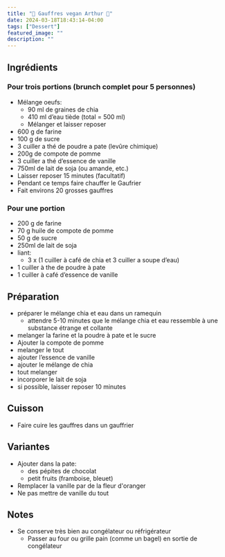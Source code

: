 ```yaml
---
title: "🧇 Gauffres vegan Arthur 🧇"
date: 2024-03-18T18:43:14-04:00
tags: ["Dessert"]
featured_image: ""
description: ""
---
```


## Ingrédients

### Pour trois portions (brunch complet pour 5 personnes)

- Mélange oeufs:
  - 90 ml de graines de chia
  - 410 ml d’eau tiède (total = 500 ml)
  - Mélanger et laisser reposer
- 600 g de farine
- 100 g de sucre
- 3 cuiller a thé de poudre a pate (levûre chimique)
- 200g de compote de pomme
- 3 cuiller a thé d’essence de vanille
- 750ml de lait de soja (ou amande, etc.)
- Laisser reposer 15 minutes (facultatif)
- Pendant ce temps faire chauffer le Gaufrier
- Fait environs 20 grosses gauffres

### Pour une portion

- 200 g de farine
- 70 g huile de compote de pomme
- 50 g de sucre
- 250ml de lait de soja
- liant: 
  - 3 x (1 cuiller à café de chia et 3 cuiller a soupe d’eau) 
- 1 cuiller à the de poudre à pate
- 1 cuiller à café d’essence de vanille

## Préparation

- préparer le mélange chia et eau dans un ramequin
  - attendre 5-10 minutes que le mélange chia et eau ressemble à une substance étrange et collante
- melanger la farine et la poudre à pate et le sucre
- Ajouter la compote de pomme
- melanger le tout
- ajouter l’essence de vanille
- ajouter le mélange de chia
- tout melanger
- incorporer le lait de soja
- si possible, laisser reposer 10 minutes

## Cuisson

- Faire cuire les gauffres dans un gauffrier

## Variantes

- Ajouter dans la pate:
  - des pépites de chocolat
  - petit fruits (framboise, bleuet)
- Remplacer la vanille par de la fleur d'oranger
- Ne pas mettre de vanille du tout

## Notes

- Se conserve très bien au congélateur ou réfrigérateur
  - Passer au four ou grille pain (comme un bagel) en sortie de congélateur
